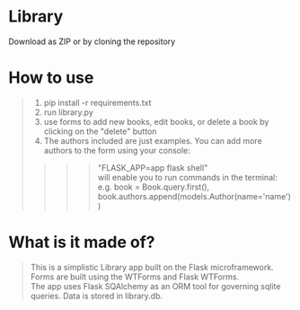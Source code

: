 # Library
Download as ZIP or by cloning the repository
# How to use

>1. pip install -r requirements.txt
>2. run library.py
>3. use forms to add new books, edit books, or delete a book by clicking on the "delete" button
>4. The authors included are just examples. You can add more authors to the form using your console:  
>>>>"FLASK_APP=app flask shell"  
>will enable you to run commands in the terminal:  
>>>>e.g. book = Book.query.first(), 
>>>>book.authors.append(models.Author(name='name'))



# What is it made of?
>This is a simplistic Library app built on the Flask microframework. Forms are built using the WTForms and Flask WTForms.  
>The app uses Flask SQAlchemy as an ORM tool for governing sqlite queries. Data is stored in library.db. 
